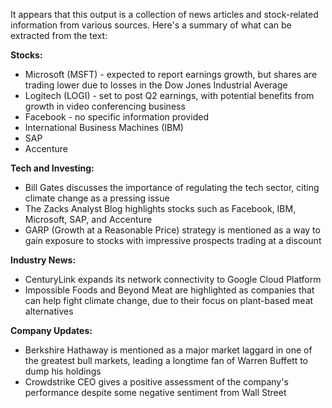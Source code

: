 It appears that this output is a collection of news articles and stock-related information from various sources. Here's a summary of what can be extracted from the text:

**Stocks:**

* Microsoft (MSFT) - expected to report earnings growth, but shares are trading lower due to losses in the Dow Jones Industrial Average
* Logitech (LOGI) - set to post Q2 earnings, with potential benefits from growth in video conferencing business
* Facebook - no specific information provided
* International Business Machines (IBM)
* SAP
* Accenture

**Tech and Investing:**

* Bill Gates discusses the importance of regulating the tech sector, citing climate change as a pressing issue
* The Zacks Analyst Blog highlights stocks such as Facebook, IBM, Microsoft, SAP, and Accenture
* GARP (Growth at a Reasonable Price) strategy is mentioned as a way to gain exposure to stocks with impressive prospects trading at a discount

**Industry News:**

* CenturyLink expands its network connectivity to Google Cloud Platform
* Impossible Foods and Beyond Meat are highlighted as companies that can help fight climate change, due to their focus on plant-based meat alternatives

**Company Updates:**

* Berkshire Hathaway is mentioned as a major market laggard in one of the greatest bull markets, leading a longtime fan of Warren Buffett to dump his holdings
* Crowdstrike CEO gives a positive assessment of the company's performance despite some negative sentiment from Wall Street